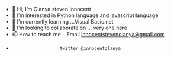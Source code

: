 - 👋 Hi, I’m Olanya steven Innocent
- 👀 I’m interested in Python language and javascript language
- 🌱 I’m currently learning ...Visual Basic.net
- 💞️ I’m looking to collaborate on ... very one here
- 📫 How to reach me ...Email innocentstevenolanya@gmail.com
-                       twitter @innocentolanya_

<!---
InnocentStevenOlanya/InnocentStevenOlanya is a ✨ special ✨ repository because its `README.md` (this file) appears on your GitHub profile.
You can click the Preview link to take a look at your changes.
--->
